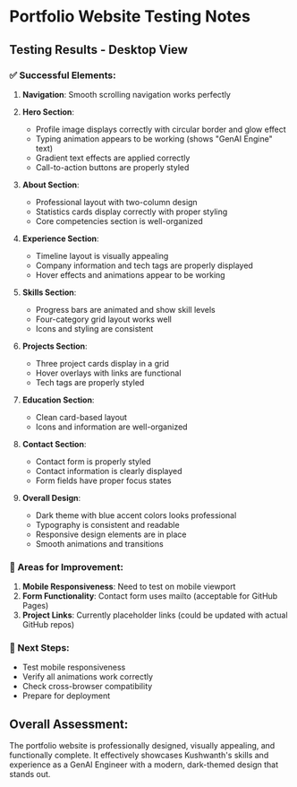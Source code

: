 # Portfolio Website Testing Notes

## Testing Results - Desktop View

### ✅ Successful Elements:
1. **Navigation**: Smooth scrolling navigation works perfectly
2. **Hero Section**: 
   - Profile image displays correctly with circular border and glow effect
   - Typing animation appears to be working (shows "GenAI Engine" text)
   - Gradient text effects are applied correctly
   - Call-to-action buttons are properly styled

3. **About Section**:
   - Professional layout with two-column design
   - Statistics cards display correctly with proper styling
   - Core competencies section is well-organized

4. **Experience Section**:
   - Timeline layout is visually appealing
   - Company information and tech tags are properly displayed
   - Hover effects and animations appear to be working

5. **Skills Section**:
   - Progress bars are animated and show skill levels
   - Four-category grid layout works well
   - Icons and styling are consistent

6. **Projects Section**:
   - Three project cards display in a grid
   - Hover overlays with links are functional
   - Tech tags are properly styled

7. **Education Section**:
   - Clean card-based layout
   - Icons and information are well-organized

8. **Contact Section**:
   - Contact form is properly styled
   - Contact information is clearly displayed
   - Form fields have proper focus states

9. **Overall Design**:
   - Dark theme with blue accent colors looks professional
   - Typography is consistent and readable
   - Responsive design elements are in place
   - Smooth animations and transitions

### 🔧 Areas for Improvement:
1. **Mobile Responsiveness**: Need to test on mobile viewport
2. **Form Functionality**: Contact form uses mailto (acceptable for GitHub Pages)
3. **Project Links**: Currently placeholder links (could be updated with actual GitHub repos)

### 📱 Next Steps:
- Test mobile responsiveness
- Verify all animations work correctly
- Check cross-browser compatibility
- Prepare for deployment

## Overall Assessment:
The portfolio website is professionally designed, visually appealing, and functionally complete. It effectively showcases Kushwanth's skills and experience as a GenAI Engineer with a modern, dark-themed design that stands out.

